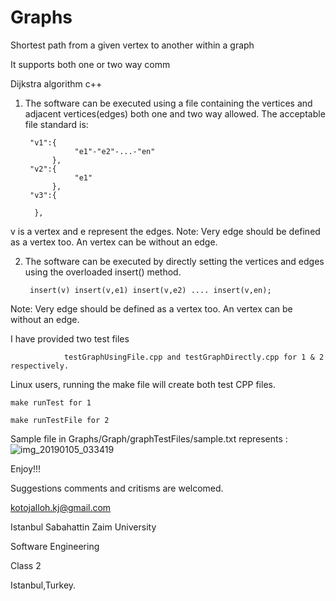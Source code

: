 # Graphs
Shortest path from a given vertex to another within a graph

It supports both one or two way comm

Dijkstra algorithm c++

1. The software can be executed using a file containing the vertices and  adjacent vertices(edges) both one and two way allowed.
  The acceptable file standard is:
	
	    "v1":{
                  "e1"-"e2"-...-"en"
             },  
	    "v2":{
                  "e1"  
             },  
	    "v3":{
	     	
	     }, 
						 
 v is a vertex and e represent the edges.
  Note: Very edge should be defined as a vertex too. An vertex can be without an edge.

2. The software can be executed by directly setting the vertices and edges using the overloaded insert() method.

  		insert(v) insert(v,e1) insert(v,e2) .... insert(v,en);
	
  
  Note: Very edge should be defined as a vertex too. An vertex can be without an edge.

I have provided two test files

				testGraphUsingFile.cpp and testGraphDirectly.cpp for 1 & 2 respectively.

Linux users, running the make file will create both test CPP files.

	make runTest for 1
	
	make runTestFile for 2
	
Sample file in  Graphs/Graph/graphTestFiles/sample.txt represents :
	![img_20190105_033419](https://user-images.githubusercontent.com/45719780/50718285-42519c80-109f-11e9-9a46-39dacc1c5d1f.jpg)

	
Enjoy!!!

Suggestions comments and critisms are welcomed.

kotojalloh.kj@gmail.com

Istanbul Sabahattin Zaim University

Software Engineering

Class 2

Istanbul,Turkey.
